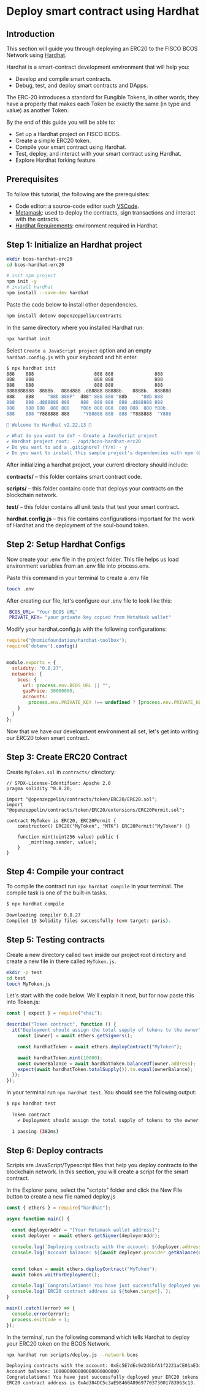 # Deploy smart contract using Hardhat

## Introduction

This section will guide you through deploying an ERC20 to the FISCO BCOS Network using [Hardhat](https://hardhat.org/).

Hardhat is a smart-contract development environment that will help you:

- Develop and compile smart contracts.
- Debug, test, and deploy smart contracts and DApps.

The ERC-20 introduces a standard for Fungible Tokens, in other words, they have a property that makes each Token be exactly
the same (in type and value) as another Token.

By the end of this guide you will be able to:

- Set up a Hardhat project on FISCO BCOS.
- Create a simple ERC20 token.
- Compile your smart contract using Hardhat.
- Test, deploy, and interact with your smart contract using Hardhat.
- Explore Hardhat forking feature.

## Prerequisites

To follow this tutorial, the following are the prerequisites:

- Code editor: a source-code editor such [VSCode](https://code.visualstudio.com/download).
- [Metamask](./wallet_usage.md): used to deploy the contracts, sign transactions and interact with the ontracts.
- [Hardhat Requirements](https://hardhat.org/tutorial/setting-up-the-environment): environment required in Hardhat.

## Step 1: Initialize an Hardhat project

```bash
mkdir bcos-hardhat-erc20
cd bcos-hardhat-erc20

# init npm project
npm init -y
# install hardhat
npm install --save-dev hardhat 
```

Paste the code below to install other dependencies.

```bash
npm install dotenv @openzeppelin/contracts
```

In the same directory where you installed Hardhat run:

```bash
npx hardhat init
```

Select `Create a JavaScript project` option and an empty `hardhat.config.js` with your keyboard and hit enter.

```bash
$ npx hardhat init
888    888                      888 888               888
888    888                      888 888               888
888    888                      888 888               888
8888888888  8888b.  888d888 .d88888 88888b.   8888b.  888888
888    888     "88b 888P"  d88" 888 888 "88b     "88b 888
888    888 .d888888 888    888  888 888  888 .d888888 888
888    888 888  888 888    Y88b 888 888  888 888  888 Y88b.
888    888 "Y888888 888     "Y88888 888  888 "Y888888  "Y888

👷 Welcome to Hardhat v2.22.13 👷‍

✔ What do you want to do? · Create a JavaScript project
✔ Hardhat project root: · /opt/bcos-hardhat-erc20
✔ Do you want to add a .gitignore? (Y/n) · y
✔ Do you want to install this sample project's dependencies with npm (@nomicfoundation/hardhat-toolbox)? (Y/n) · y
```

After initializing a hardhat project, your current directory should include:

**contracts/** – this folder contains smart contract code.

**scripts/** – this folder contains code that deploys your contracts on the blockchain network.

**test/** – this folder contains all unit tests that test your smart contract.

**hardhat.config.js** – this file contains configurations important for the work of Hardhat and the deployment of the soul-bound token.

## Step 2: Setup Hardhat Configs

Now create your .env file in the project folder. This file helps us load environment variables from an .env file into process.env.

Paste this command in your terminal to create a .env file

```bash
touch .env
```

After creating our file, let's configure our .env file to look like this:

```bash
 BCOS_URL= "Your BCOS URL"
 PRIVATE_KEY= "your private key copied from MetaMask wallet"
```

Modify your hardhat.config.js with the following configurations:

```js
require("@nomicfoundation/hardhat-toolbox");
require('dotenv').config()


module.exports = {
  solidity: "0.8.27",
  networks: {
    bcos: {
      url: process.env.BCOS_URL || "",
      gasPrice: 30000000,
      accounts:
        process.env.PRIVATE_KEY !== undefined ? [process.env.PRIVATE_KEY] : [],
    }
  }
};
```

Now that we have our development environment all set, let's get into writing our ERC20 token smart contract.

## Step 3: Create ERC20 Contract

Create `MyToken.sol` in `contracts/` directory:

```solidity
// SPDX-License-Identifier: Apache 2.0
pragma solidity ^0.8.20;

import "@openzeppelin/contracts/token/ERC20/ERC20.sol";
import "@openzeppelin/contracts/token/ERC20/extensions/ERC20Permit.sol";

contract MyToken is ERC20, ERC20Permit {
    constructor() ERC20("MyToken", "MTK") ERC20Permit("MyToken") {}

    function mint(uint256 value) public {
        _mint(msg.sender, value);
    }
}
```

## Step 4: Compile your contract

To compile the contract run `npx hardhat compile` in your terminal. The compile task is one of the built-in tasks.

```bash
$ npx hardhat compile

Downloading compiler 0.8.27
Compiled 19 Solidity files successfully (evm target: paris).
```

## Step 5: Testing contracts

Create a new directory called `test` inside our project root directory and create a new file in there called `MyToken.js`.

```bash
mkdir -p test
cd test
touch MyToken.js
```

Let's start with the code below. We'll explain it next, but for now paste this into Token.js:

```js
const { expect } = require("chai");

describe("Token contract", function () {
  it("Deployment should assign the total supply of tokens to the owner", async function () {
    const [owner] = await ethers.getSigners();

    const hardhatToken = await ethers.deployContract("MyToken");

    await hardhatToken.mint(10000);
    const ownerBalance = await hardhatToken.balanceOf(owner.address);
    expect(await hardhatToken.totalSupply()).to.equal(ownerBalance);
  });
});

```

In your terminal run `npx hardhat test`. You should see the following output:

```bash
$ npx hardhat test

  Token contract
    ✔ Deployment should assign the total supply of tokens to the owner

  1 passing (382ms)
```

## Step 6: Deploy contracts

Scripts are JavaScript/Typescript files that help you deploy contracts to the blockchain network. In this section, you will create a script for the smart contract.

In the Explorer pane, select the "scripts" folder and click the New File button to create a new file named deploy.js

```js
const { ethers } = require("hardhat");

async function main() {

  const deployerAddr = "[Your Metamask wallet address]";
  const deployer = await ethers.getSigner(deployerAddr);

  console.log(`Deploying contracts with the account: ${deployer.address}`);
  console.log(`Account balance: ${(await deployer.provider.getBalance(deployerAddr)).toString()}`);


  const token = await ethers.deployContract("MyToken");
  await token.waitForDeployment();

  console.log(`Congratulations! You have just successfully deployed your ERC20 tokens.`);
  console.log(`ERC20 contract address is ${token.target}.`);
}

main().catch((error) => {
  console.error(error);
  process.exitCode = 1;
});
```

In the terminal, run the following command which tells Hardhat to deploy your ERC20 token on the BCOS Network.

```bash
npx hardhat run scripts/deploy.js --network bcos

Deploying contracts with the account: 0xEc5E7dEc9d2d6bfA1f2221aCE01aE3deb6906fb0
Account balance: 100000000000000000000000
Congratulations! You have just successfully deployed your ERC20 tokens.
ERC20 contract address is 0xAd384DC5c3aE98460A8969770373001783963c13.
```
